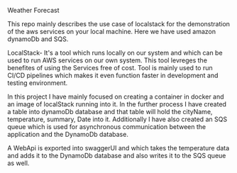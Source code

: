 Weather Forecast 

This repo mainly describes the use case of localstack for the demonstration of the aws services on your local machine. Here we have used amazon dynamoDb and SQS.

LocalStack- It's a tool which runs locally on our system and which can be used to run AWS services on our own system. This tool levreges the benefites of using the Services free of cost. Tool is mainly used to run CI/CD pipelines which makes it even function faster in development and testing environment.

In this project I have mainly focused on creating a container in docker and an image of localStack running into it. In the further process I have created a table into dynamoDb database and that table will hold the cityName, temperature, summary, Date into it. Additionally I have also created an SQS queue which is used for asynchronous communication between the application and the DynamoDb database.

A WebApi is exported into swaggerUI and which takes the temperature data and adds it to the DynamoDb database and also writes it to the SQS queue as well.
